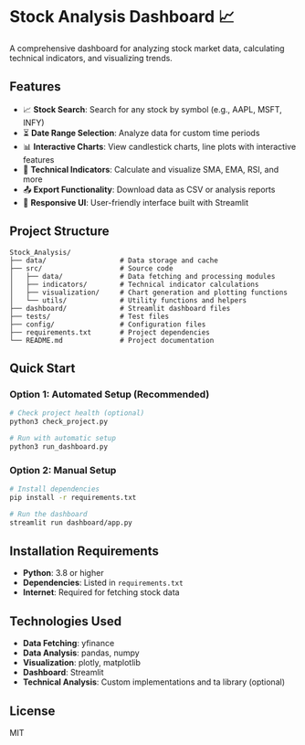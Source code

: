 # Stock Analysis Dashboard 📈

A comprehensive dashboard for analyzing stock market data, calculating technical indicators, and visualizing trends.

## Features

- 📈 **Stock Search**: Search for any stock by symbol (e.g., AAPL, MSFT, INFY)
- ⏳ **Date Range Selection**: Analyze data for custom time periods
- 📊 **Interactive Charts**: View candlestick charts, line plots with interactive features
- 🔄 **Technical Indicators**: Calculate and visualize SMA, EMA, RSI, and more
- 📤 **Export Functionality**: Download data as CSV or analysis reports
- 📱 **Responsive UI**: User-friendly interface built with Streamlit

## Project Structure

```
Stock_Analysis/
├── data/                  # Data storage and cache
├── src/                   # Source code
│   ├── data/              # Data fetching and processing modules
│   ├── indicators/        # Technical indicator calculations
│   ├── visualization/     # Chart generation and plotting functions
│   └── utils/             # Utility functions and helpers
├── dashboard/             # Streamlit dashboard files
├── tests/                 # Test files
├── config/                # Configuration files
├── requirements.txt       # Project dependencies
└── README.md              # Project documentation
```

## Quick Start

### Option 1: Automated Setup (Recommended)
```bash
# Check project health (optional)
python3 check_project.py

# Run with automatic setup
python3 run_dashboard.py
```

### Option 2: Manual Setup
```bash
# Install dependencies
pip install -r requirements.txt

# Run the dashboard
streamlit run dashboard/app.py
```

## Installation Requirements

- **Python**: 3.8 or higher
- **Dependencies**: Listed in `requirements.txt`
- **Internet**: Required for fetching stock data

## Technologies Used

- **Data Fetching**: yfinance
- **Data Analysis**: pandas, numpy
- **Visualization**: plotly, matplotlib
- **Dashboard**: Streamlit
- **Technical Analysis**: Custom implementations and ta library (optional)

## License

MIT

